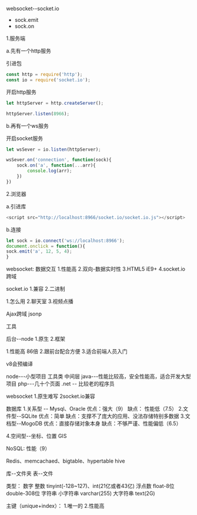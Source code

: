 websocket--socket.io

- sock.emit
- sock.on

1.服务端

a.先有一个http服务

引进包

```js
const http = require('http');
const io = require('socket.io');
```

开启http服务

```js
let httpServer = http.createServer();

httpServer.listen(8966);
```

b.再有一个ws服务

开启socket服务

```js
let wsSever = io.listen(httpServer);

wsSever.on('connection', function(sock){
    sock.on('a', function(...arr){
        console.log(arr);
    })
})
```

2.浏览器

a.引进库
```js
<script src="http://localhost:8966/socket.io/socket.io.js"></script>
```

b.连接

```js
let sock = io.connect('ws://localhost:8966');
document.onclick = function(){
sock.emit('a', 12, 5, 4);
}
```

websocket: 数据交互
1.性能高
2.双向-数据实时性
3.HTML5 iE9+
4.socket.io
跨域

socket.io
1.兼容
2.二进制

1.怎么用
2.聊天室
3.视频点播

Ajax跨域
jsonp

工具

后台--node
1.原生
2.框架

1.性能高  86倍
2.跟前台配合方便
3.适合前端人员入门



v8会预编译

node---小型项目 工具类  中间层
java---性能比较高，安全性能高，适合开发大型项目
php---几十个页面
.net -- 比较老的程序员

websocket
1.原生难写
2socket.io兼容

数据库
1.关系型 -- Mysql、Oracle
优点：强大（9）
缺点： 性能低（7.5）
2.文件型--SQLite
优点：简单
缺点：支撑不了庞大的应用、没法存储特别多数据
3.文档型--MogoDB
优点：直接存储对象本身
缺点：不够严谨、性能偏低（6.5）

4.空间型--坐标、位置
GIS

NoSQL:
性能（9）

Redis、memcachaed、bigtable、hypertable
hive

库--文件夹
表--文件

类型：
数字
整数 tinyint(-128~127)、int(21亿或者43亿)
浮点数 float-8位 double-308位
字符串
小字符串 varchar(255)
大字符串 text(2G)

主键（unique+index）：
1.唯一的
2.性能高


